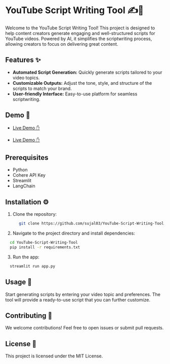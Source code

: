 
# YouTube Script Writing Tool ✍️🎥

Welcome to the YouTube Script Writing Tool! This project is designed to help content creators generate engaging and well-structured scripts for YouTube videos. Powered by AI, it simplifies the scriptwriting process, allowing creators to focus on delivering great content.
## Features ✨

- **Automated Script Generation:** Quickly generate scripts tailored to your video topics.
- **Customizable Outputs:** Adjust the tone, style, and structure of the scripts to match your brand.
- **User-friendly Interface:** Easy-to-use platform for seamless scriptwriting.


## Demo 📱

- [Live Demo ✋](https://youtube-script-writing-tool.onrender.com)

- [Live Demo ✋](https://youtube-script-writing-tool.streamlit.app/)


## Prerequisites
- Python 
- Cohere API Key
- Streamlit
- LangChain
## Installation ⚙️

1. Clone the repository:

```bash
      git clone https://github.com/sujal03/YouTube-Script-Writing-Tool.git
```
2. Navigate to the project directory and install dependencies:

```bash
  cd YouTube-Script-Writing-Tool
  pip install -r requirements.txt
```
3. Run the app:

```bash
  streamlit run app.py
```
## Usage 💬

Start generating scripts by entering your video topic and preferences. The tool will provide a ready-to-use script that you can further customize.


## Contributing 🤝

We welcome contributions! Feel free to open issues or submit pull requests.


## License 📄

This project is licensed under the MIT License.

